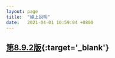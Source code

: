 ```yaml
---
layout: page
title:  "線上說明"
date:   2021-04-01 10:59:04 +0800
---
```


## [第8.9.2版](/library/8.9.2/index.html){:target='_blank'}